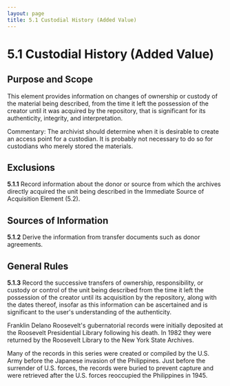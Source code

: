 ```yaml
---
layout: page
title: 5.1 Custodial History (Added Value)
---
```

# 5.1 Custodial History (Added Value)

## Purpose and Scope

This element provides information on changes of ownership or custody of the material being described, from the time it left the possession of the creator until it was acquired by the repository, that is significant for its authenticity, integrity, and interpretation.

Commentary: The archivist should determine when it is desirable to create an access point for a custodian. It is probably not necessary to do so for custodians who merely stored the materials.

## Exclusions

**5.1.1** Record information about the donor or source from which the archives directly acquired the unit being described in the Immediate Source of Acquisition Element (5.2).

## Sources of Information

**5.1.2** Derive the information from transfer documents such as donor agreements.

## General Rules

**5.1.3** Record the successive transfers of ownership, responsibility, or custody or control of the unit being described from the time it left the possession of the creator until its acquisition by the repository, along with the dates thereof, insofar as this information can be ascertained and is significant to the user's understanding of the authenticity.

<p class="dacs-example">Franklin Delano Roosevelt's gubernatorial records were initially deposited at the Roosevelt Presidential Library following his death. In 1982 they were returned by the Roosevelt Library to the New York State Archives.</p>

<p class="dacs-example">Many of the records in this series were created or compiled by the U.S. Army before the Japanese invasion of the Philippines. Just before the surrender of U.S. forces, the records were buried to prevent capture and were retrieved after the U.S. forces reoccupied the Philippines in 1945.</p>
